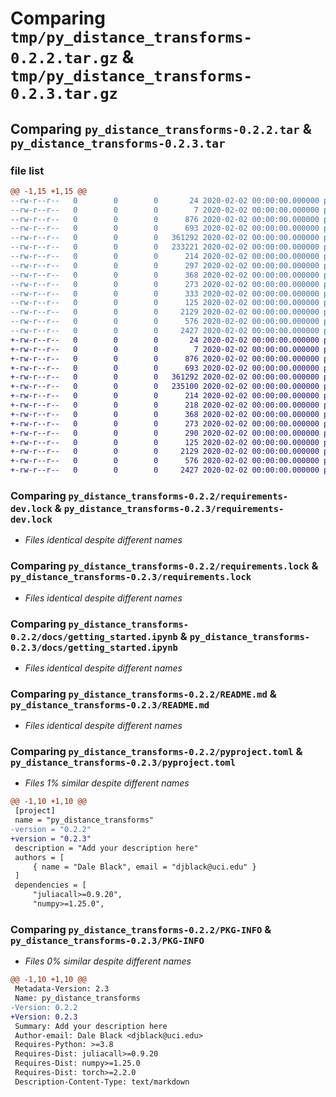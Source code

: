 # Comparing `tmp/py_distance_transforms-0.2.2.tar.gz` & `tmp/py_distance_transforms-0.2.3.tar.gz`

## Comparing `py_distance_transforms-0.2.2.tar` & `py_distance_transforms-0.2.3.tar`

### file list

```diff
@@ -1,15 +1,15 @@
--rw-r--r--   0        0        0       24 2020-02-02 00:00:00.000000 py_distance_transforms-0.2.2/.gitattributes
--rw-r--r--   0        0        0        7 2020-02-02 00:00:00.000000 py_distance_transforms-0.2.2/.python-version
--rw-r--r--   0        0        0      876 2020-02-02 00:00:00.000000 py_distance_transforms-0.2.2/requirements-dev.lock
--rw-r--r--   0        0        0      693 2020-02-02 00:00:00.000000 py_distance_transforms-0.2.2/requirements.lock
--rw-r--r--   0        0        0   361292 2020-02-02 00:00:00.000000 py_distance_transforms-0.2.2/docs/getting_started.ipynb
--rw-r--r--   0        0        0   233221 2020-02-02 00:00:00.000000 py_distance_transforms-0.2.2/docs/hausdorff_loss.ipynb
--rw-r--r--   0        0        0      214 2020-02-02 00:00:00.000000 py_distance_transforms-0.2.2/py_distance_transforms/__init__.py
--rw-r--r--   0        0        0      297 2020-02-02 00:00:00.000000 py_distance_transforms-0.2.2/py_distance_transforms/julia_import.py
--rw-r--r--   0        0        0      368 2020-02-02 00:00:00.000000 py_distance_transforms-0.2.2/py_distance_transforms/juliapkg.json
--rw-r--r--   0        0        0      273 2020-02-02 00:00:00.000000 py_distance_transforms-0.2.2/py_distance_transforms/transform.py
--rw-r--r--   0        0        0      333 2020-02-02 00:00:00.000000 py_distance_transforms-0.2.2/py_distance_transforms/transform_cuda.py
--rw-r--r--   0        0        0      125 2020-02-02 00:00:00.000000 py_distance_transforms-0.2.2/.gitignore
--rw-r--r--   0        0        0     2129 2020-02-02 00:00:00.000000 py_distance_transforms-0.2.2/README.md
--rw-r--r--   0        0        0      576 2020-02-02 00:00:00.000000 py_distance_transforms-0.2.2/pyproject.toml
--rw-r--r--   0        0        0     2427 2020-02-02 00:00:00.000000 py_distance_transforms-0.2.2/PKG-INFO
+-rw-r--r--   0        0        0       24 2020-02-02 00:00:00.000000 py_distance_transforms-0.2.3/.gitattributes
+-rw-r--r--   0        0        0        7 2020-02-02 00:00:00.000000 py_distance_transforms-0.2.3/.python-version
+-rw-r--r--   0        0        0      876 2020-02-02 00:00:00.000000 py_distance_transforms-0.2.3/requirements-dev.lock
+-rw-r--r--   0        0        0      693 2020-02-02 00:00:00.000000 py_distance_transforms-0.2.3/requirements.lock
+-rw-r--r--   0        0        0   361292 2020-02-02 00:00:00.000000 py_distance_transforms-0.2.3/docs/getting_started.ipynb
+-rw-r--r--   0        0        0   235100 2020-02-02 00:00:00.000000 py_distance_transforms-0.2.3/docs/hausdorff_loss.ipynb
+-rw-r--r--   0        0        0      214 2020-02-02 00:00:00.000000 py_distance_transforms-0.2.3/py_distance_transforms/__init__.py
+-rw-r--r--   0        0        0      218 2020-02-02 00:00:00.000000 py_distance_transforms-0.2.3/py_distance_transforms/julia_import.py
+-rw-r--r--   0        0        0      368 2020-02-02 00:00:00.000000 py_distance_transforms-0.2.3/py_distance_transforms/juliapkg.json
+-rw-r--r--   0        0        0      273 2020-02-02 00:00:00.000000 py_distance_transforms-0.2.3/py_distance_transforms/transform.py
+-rw-r--r--   0        0        0      290 2020-02-02 00:00:00.000000 py_distance_transforms-0.2.3/py_distance_transforms/transform_cuda.py
+-rw-r--r--   0        0        0      125 2020-02-02 00:00:00.000000 py_distance_transforms-0.2.3/.gitignore
+-rw-r--r--   0        0        0     2129 2020-02-02 00:00:00.000000 py_distance_transforms-0.2.3/README.md
+-rw-r--r--   0        0        0      576 2020-02-02 00:00:00.000000 py_distance_transforms-0.2.3/pyproject.toml
+-rw-r--r--   0        0        0     2427 2020-02-02 00:00:00.000000 py_distance_transforms-0.2.3/PKG-INFO
```

### Comparing `py_distance_transforms-0.2.2/requirements-dev.lock` & `py_distance_transforms-0.2.3/requirements-dev.lock`

 * *Files identical despite different names*

### Comparing `py_distance_transforms-0.2.2/requirements.lock` & `py_distance_transforms-0.2.3/requirements.lock`

 * *Files identical despite different names*

### Comparing `py_distance_transforms-0.2.2/docs/getting_started.ipynb` & `py_distance_transforms-0.2.3/docs/getting_started.ipynb`

 * *Files identical despite different names*

### Comparing `py_distance_transforms-0.2.2/README.md` & `py_distance_transforms-0.2.3/README.md`

 * *Files identical despite different names*

### Comparing `py_distance_transforms-0.2.2/pyproject.toml` & `py_distance_transforms-0.2.3/pyproject.toml`

 * *Files 1% similar despite different names*

```diff
@@ -1,10 +1,10 @@
 [project]
 name = "py_distance_transforms"
-version = "0.2.2"
+version = "0.2.3"
 description = "Add your description here"
 authors = [
     { name = "Dale Black", email = "djblack@uci.edu" }
 ]
 dependencies = [
     "juliacall>=0.9.20",
     "numpy>=1.25.0",
```

### Comparing `py_distance_transforms-0.2.2/PKG-INFO` & `py_distance_transforms-0.2.3/PKG-INFO`

 * *Files 0% similar despite different names*

```diff
@@ -1,10 +1,10 @@
 Metadata-Version: 2.3
 Name: py_distance_transforms
-Version: 0.2.2
+Version: 0.2.3
 Summary: Add your description here
 Author-email: Dale Black <djblack@uci.edu>
 Requires-Python: >=3.8
 Requires-Dist: juliacall>=0.9.20
 Requires-Dist: numpy>=1.25.0
 Requires-Dist: torch>=2.2.0
 Description-Content-Type: text/markdown
```

